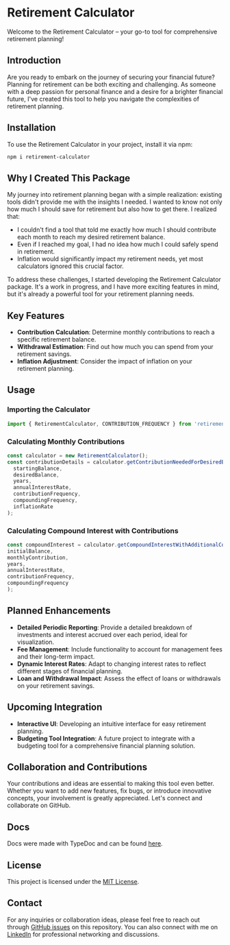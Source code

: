 # Retirement Calculator

Welcome to the Retirement Calculator – your go-to tool for comprehensive retirement planning!

## Introduction

Are you ready to embark on the journey of securing your financial future? Planning for retirement can be both exciting and challenging. As someone with a deep passion for personal finance and a desire for a brighter financial future, I've created this tool to help you navigate the complexities of retirement planning.

## Installation

To use the Retirement Calculator in your project, install it via npm:

```bash
npm i retirement-calculator
```

## Why I Created This Package

My journey into retirement planning began with a simple realization: existing tools didn't provide me with the insights I needed. I wanted to know not only how much I should save for retirement but also how to get there. I realized that:

- I couldn't find a tool that told me exactly how much I should contribute each month to reach my desired retirement balance.
- Even if I reached my goal, I had no idea how much I could safely spend in retirement.
- Inflation would significantly impact my retirement needs, yet most calculators ignored this crucial factor.

To address these challenges, I started developing the Retirement Calculator package. It's a work in progress, and I have more exciting features in mind, but it's already a powerful tool for your retirement planning needs.

## Key Features
- **Contribution Calculation**: Determine monthly contributions to reach a specific retirement balance.
- **Withdrawal Estimation**: Find out how much you can spend from your retirement savings.
- **Inflation Adjustment**: Consider the impact of inflation on your retirement planning.

## Usage

### Importing the Calculator

```typescript
import { RetirementCalculator, CONTRIBUTION_FREQUENCY } from 'retirement-calculator';
```
### Calculating Monthly Contributions
```typescript
const calculator = new RetirementCalculator();
const contributionDetails = calculator.getContributionNeededForDesiredBalance(
  startingBalance,
  desiredBalance,
  years,
  annualInterestRate,
  contributionFrequency,
  compoundingFrequency,
  inflationRate
);
```

### Calculating Compound Interest with Contributions
```typescript
const compoundInterest = calculator.getCompoundInterestWithAdditionalContributions(
initialBalance,
monthlyContribution,
years,
annualInterestRate,
contributionFrequency,
compoundingFrequency
);
```
## Planned Enhancements
- **Detailed Periodic Reporting**: Provide a detailed breakdown of investments and interest accrued over each period, ideal for visualization.
- **Fee Management**: Include functionality to account for management fees and their long-term impact.
- **Dynamic Interest Rates**: Adapt to changing interest rates to reflect different stages of financial planning.
- **Loan and Withdrawal Impact**: Assess the effect of loans or withdrawals on your retirement savings.

## Upcoming Integration
- **Interactive UI**: Developing an intuitive interface for easy retirement planning.
- **Budgeting Tool Integration**: A future project to integrate with a budgeting tool for a comprehensive financial planning solution.

## Collaboration and Contributions
Your contributions and ideas are essential to making this tool even better. Whether you want to add new features, fix bugs, or introduce innovative concepts, your involvement is greatly appreciated. Let's connect and collaborate on GitHub.

## Docs
Docs were made with TypeDoc and can be found [here](https://introvertedspud.github.io/retirement-calculator/).

## License
This project is licensed under the [MIT License](LICENSE).

## Contact
For any inquiries or collaboration ideas, please feel free to reach out through [GitHub issues](https://github.com/introvertedspud/retirement-calculator/issues) on this repository. You can also connect with me on [LinkedIn](https://www.linkedin.com/in/shaunbonk/) for professional networking and discussions.

